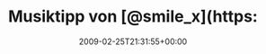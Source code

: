 ---
retweeted: false
source: <a href="http://twitter.com" rel="nofollow">Twitter Web Client</a>
entities:
  hashtags:
  - text: repeat
    indices:
    - '68'
    - '75'
  symbols: []
  user_mentions:
  - name: "@smile_x *th"
    screen_name: smile_x
    indices:
    - '14'
    - '22'
    id_str: '14692865'
    id: '14692865'
  urls: []
display_text_range:
- '0'
- '75'
favorite_count: '0'
id_str: '1250958915'
truncated: false
retweet_count: '0'
id: '1250958915'
created_at: Wed Feb 25 21:31:55 +0000 2009
favorited: false
full_text: 'Musiktipp von [@smile_x](https://twitter.com/smile_x) drin. Wahnsinn.
  "Mayim - Remembering Sketch" #repeat'
lang: de
tags:
- repeat
- pesos:twitter
date: '2009-02-25T21:31:55+00:00'
src: https://twitter.com/bascht/status/1250958915
original_url: https://twitter.com/bascht/status/1250958915
type: twitter_tweet
text: 'Musiktipp von [@smile_x](https://twitter.com/smile_x) drin. Wahnsinn. "Mayim
  - Remembering Sketch" #repeat'
title: 'Musiktipp von [@smile_x](https:'

---